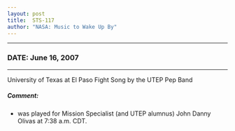 ```yaml
---
layout: post
title:  STS-117
author: "NASA: Music to Wake Up By"
---
```


----
### DATE: June 16, 2007
----
University of Texas at El Paso Fight Song by the UTEP Pep Band

##### Comment:
* was played for Mission Specialist (and UTEP alumnus) John Danny Olivas at 7:38 a.m. CDT.
